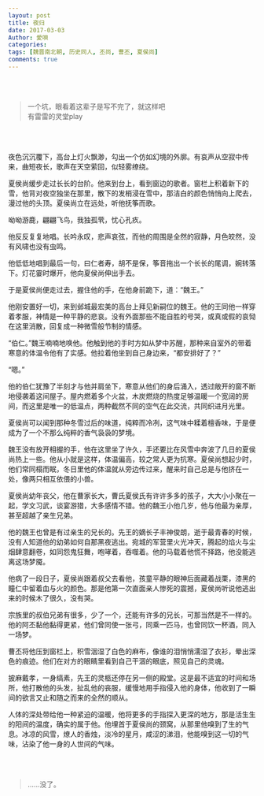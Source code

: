 ```yaml
---
layout: post
title: 夜归
date: 2017-03-03
Author: 愛唄
categories: 
tags: [魏晋南北朝, 历史同人, 丕尚, 曹丕, 夏侯尚]
comments: true
--- 
```


<br>
<br>

>一个坑，眼看着这辈子是写不完了，就这样吧  
有雷雷的灵堂play

<br>
<br>

夜色沉沉覆下，高台上灯火飘渺，勾出一个仿如幻境的外廓。有哀声从空寂中传来，曲短夜长，歌声在天空萦回，似轻雾缭绕。

夏侯尚缓步走过长长的台阶。他来到台上，看到窗边的歌者。窗栏上积着新下的雪，他背对夜空独坐在那里，散下的发梢浸在雪中，那洁白的颜色悄悄向上爬去，漫过他的头顶。夏侯尚立在远处，听他抚筝而歌。

呦呦游鹿，翩翩飞鸟，我独孤茕，忧心孔疚。

他反反复复地唱。长吟永叹，悲声哀弦，而他的周围是全然的寂静，月色皎然，没有风啸也没有虫鸣。

他低低地唱到最后一句，曰仁者寿，胡不是保，筝音拖出一个长长的尾调，婉转落下。灯花霎时爆开，他向夏侯尚伸出手去。

于是夏侯尚便走过去，握住他的手，在他身前跪下，道：“魏王。”

他刚安置好一切，来到邺城最宏美的高台上拜见新嗣位的魏王。他的王同他一样穿着孝服，神情是一种平静的悲哀。没有外面那些不能自胜的号哭，或真或假的哀恸在这里消散，回复成一种微雪般节制的情感。

“伯仁。”魏王喃喃地唤他。他触到他的手时方如从梦中苏醒，那种来自室外的带着寒意的体温令他有了实感。他拉着他坐到自己身边来，“都安排好了？”

“嗯。”

他的伯仁犹豫了半刻才与他并肩坐下，寒意从他们的身后涌入，透过敞开的窗不断地侵袭着这间屋子。屋内燃着多个火盆，木炭燃烧的热度足够温暖一个宽阔的房间，而这里是唯一的低温点，两种截然不同的空气在此交流，共同织进月光里。

夏侯尚可以闻到那种冬雪过后的味道，纯粹而冷冽，这气味中糅着檀香味，于是便成为了一个不那么纯粹的香气袅袅的梦境。

魏王没有放开相握的手，他在这里坐了许久，手还要比在风雪中奔波了几日的夏侯尚热上一些。他从小就是这样，体温偏高，较之常人更为抗寒。夏侯尚想起少时，他们常同榻而眠，冬日里他的体温就从旁边传过来，醒来时自己总是与他挤在一处，像两只相互依偎的小兽。

夏侯尚幼年丧父，他在曹家长大，曹氏夏侯氏有许许多多的孩子，大大小小聚在一起，学文习武，谈宴游猎，大多感情不错。他的魏王小他几岁，他与他最为亲厚，甚至超越了亲生兄弟。

他的魏王也曾是有过亲生的兄长的。先王的嫡长子丰神俊朗，逝于最青春的时候，没有人知道他的幼弟如何自那黑夜逃出。宛城的军营里火光冲天，腾起的焰火与尘烟肆意翻卷，如同怨鬼狂舞，咆哮着，吞噬着。他的马载着他慌不择路，他没能逃离这场梦魇。

他病了一段日子，夏侯尚跟着叔父去看他，孩童平静的眼神后面藏着战栗，漆黑的瞳仁中留着血与火的颜色。那是他第一次直面亲人惨死的震撼，夏侯尚听说他逃出来的时候木了很久，没有哭。

宗族里的叔伯兄弟有很多，少了一个，还能有许多的兄长，可那当然是不一样的。他的阿丕黏他黏得更紧，他们曾同使一张弓，同乘一匹马，也曾同饮一杯酒，同入一场梦。

曹丕将他压到窗栏上，积雪洇湿了白色的麻布，像谁的泪悄悄濡湿了衣衫，晕出深色的痕迹。他们在对方的眼睛里看到自己干涸的眼底，照见自己的灵魂。

披麻戴孝，一身缟素，先王的灵柩还停在另一侧的殿堂。这是最不适宜的时间和场所，他打散他的头发，扯乱他的丧服，缓慢地用手指侵入他的身体，他收到了一瞬间的欲言又止和随之而来的全然的顺从。

人体的深处带给他一种紧迫的温暖，他将更多的手指探入更深的地方，那是活生生的阳间的温度，确实的属于他。他埋首于夏侯尚的颈窝，从那里他嗅到了生的气息。冰凉的风雪，燎人的香烛，淡冷的星月，咸涩的涕泪，他能嗅到这一切的气味，沾染了他一身的人世间的气味。

<br>
<br>

>……没了。

<br>

